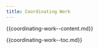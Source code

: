```yaml
---
title: Coordinating Work
---
```



{{coordinating-work--content.md}}

{{coordinating-work--toc.md}}
